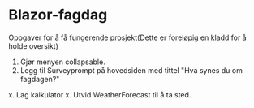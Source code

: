 # Blazor-fagdag
Oppgaver for å få fungerende prosjekt(Dette er foreløpig en kladd for å holde oversikt)
1. Gjør menyen collapsable.
2. Legg til Surveyprompt på hovedsiden med tittel "Hva synes du om fagdagen?"

x. Lag kalkulator
x. Utvid WeatherForecast til å ta sted.